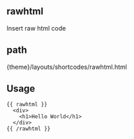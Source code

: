 ## rawhtml

Insert raw html code

## path

{theme}/layouts/shortcodes/rawhtml.html

## Usage

```
{{ rawhtml }}
  <div>
    <h1>Hello World</h1>
  </div>
{{ /rawhtml }}
```